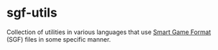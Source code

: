 # sgf-utils
Collection of utilities in various languages that use <a href="http://www.red-bean.com/sgf/">Smart Game Format</a> (SGF) files in some specific manner.
